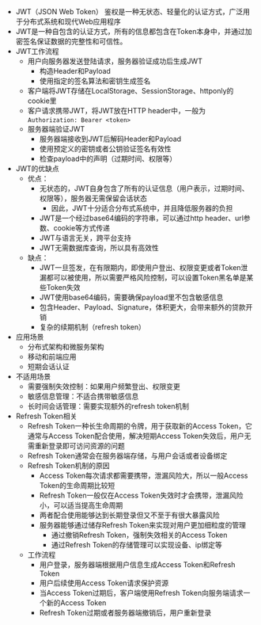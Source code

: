 - JWT（JSON Web Token） 鉴权是一种无状态、轻量化的认证方式，广泛用于分布式系统和现代Web应用程序
- JWT是一种自包含的认证方式，所有的信息都包含在Token本身中，并通过加密签名保证数据的完整性和可信性。
- JWT工作流程
    - 用户向服务器发送登陆请求，服务器验证成功后生成JWT
        - 构造Header和Payload
        - 使用指定的签名算法和密钥生成签名
    - 客户端将JWT存储在LocalStorage、SessionStorage、httponly的cookie里
    - 客户请求携带JWT，将JWT放在HTTP header中，一般为`Authorization: Bearer <token>`
    - 服务器端验证JWT
        - 服务器端接收到JWT后解码Header和Payload
        - 使用预定义的密钥或者公钥验证签名有效性
        - 检查payload中的声明（过期时间、权限等）
- JWT的优缺点
    - 优点：
        - 无状态的，JWT自身包含了所有的认证信息（用户表示，过期时间、权限等），服务器无需保留会话状态
            - 因此，JWT十分适合分布式系统中，并且降低服务器的负担
        - JWT是一个经过base64编码的字符串，可以通过http header、url参数、cookie等方式传递
        - JWT与语言无关，跨平台支持
        - JWT无需数据库查询，所以具有高效性
    - 缺点：
        - JWT一旦签发，在有限期内，即使用户登出、权限变更或者Token泄漏都可以被使用，所以需要严格风险控制，可以设置Token黑名单是某些Token失效
        - JWT使用base64编码，需要确保payload里不包含敏感信息
        - 包含Header、Payload、Signature，体积更大，会带来额外的贷款开销
        - 复杂的续期机制（refresh token）
- 应用场景
    - 分布式架构和微服务架构
    - 移动和前端应用
    - 短期会话认证
- 不适用场景
    - 需要强制失效控制：如果用户频繁登出、权限变更
    - 敏感信息管理：不适合携带敏感信息
    - 长时间会话管理：需要实现额外的refresh token机制
- Refresh Token相关
    - Refresh Token一种长生命周期的令牌，用于获取新的Access Token，它通常与Access Token配合使用，解决短期Access Token失效后，用户无需重新登录即可访问资源的问题
    - Refresh Token通常会在服务器端存储，与用户会话或者设备绑定
    - Refresh Token机制的原因
        - Access Token每次请求都需要携带，泄漏风险大，所以一般Access Token的生命周期比较短
        - Refresh Token一般仅在Access Token失效时才会携带，泄漏风险小，可以适当提高生命周期
        - 两者配合使用能够达到长期登录但又不至于有很大暴露风险
        - 服务器能够通过储存Refresh Token来实现对用户更加细粒度的管理
            - 通过撤销Refresh Token，强制失效相关的Access Token
            - 通过Refresh Token的存储管理可以实现设备、ip绑定等
    - 工作流程
        - 用户登录，服务器端根据用户信息生成Access Token和Refresh Token
        - 用户后续使用Access Token请求保护资源
        - 当Access Token过期后，客户端使用Refresh Token向服务端请求一个新的Access Token
        - Refresh Token过期或者服务器端撤销后，用户重新登录